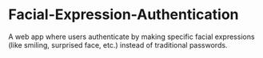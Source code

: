 # Facial-Expression-Authentication
A web app where users authenticate by making specific facial expressions (like smiling, surprised face, etc.) instead of traditional passwords.
